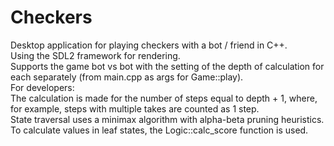 # Checkers
Desktop application for playing checkers with a bot / friend in C++.  
Using the SDL2 framework for rendering.  
Supports the game bot vs bot with the setting of the depth of calculation for each separately (from main.cpp as args for Game::play).  
For developers:  
The calculation is made for the number of steps equal to depth + 1, where, for example, steps with multiple takes are counted as 1 step.  
State traversal uses a minimax algorithm with alpha-beta pruning heuristics.  
To calculate values in leaf states, the Logic::calc_score function is used.
